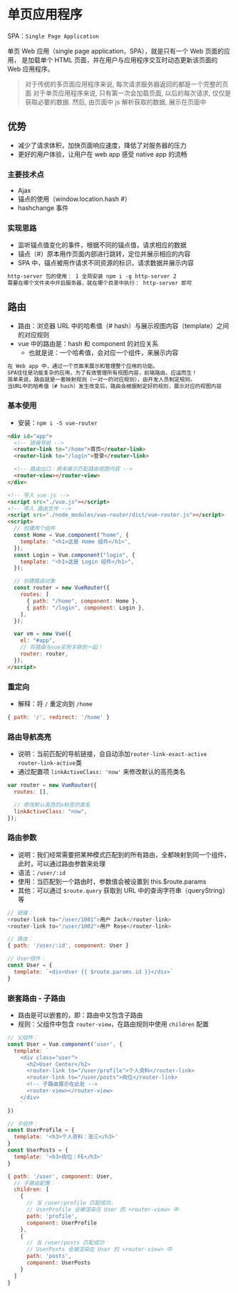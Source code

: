 # 单页应用程序

SPA：`Single Page Application`

单页 Web 应用（single page application，SPA），就是只有一个 Web 页面的应用，
是加载单个 HTML 页面，并在用户与应用程序交互时动态更新该页面的 Web 应用程序。

> 对于传统的多页面应用程序来说, 每次请求服务器返回的都是一个完整的页面
> 对于单页应用程序来说, 只有第一次会加载页面, 以后的每次请求, 仅仅是获取必要的数据.
> 然后, 由页面中 js 解析获取的数据, 展示在页面中

## 优势

- 减少了请求体积，加快页面响应速度，降低了对服务器的压力
- 更好的用户体验，让用户在 web app 感受 native app 的流畅

### 主要技术点

- Ajax
- 锚点的使用（window.location.hash #）
- hashchange 事件

### 实现思路

- 监听锚点值变化的事件，根据不同的锚点值，请求相应的数据
- 锚点（#）原本用作页面内部进行跳转，定位并展示相应的内容
- SPA 中，锚点被用作请求不同资源的标识，请求数据并展示内容

```html
http-server 包的使用： 1 全局安装 npm i -g http-server 2
需要在哪个文件夹中开启服务器，就在哪个目录中执行： http-server 即可
```

## 路由

- 路由：浏览器 URL 中的哈希值（# hash）与展示视图内容（template）之间的对应规则
- vue 中的路由是：hash 和 component 的对应关系
  - 也就是说：一个哈希值，会对应一个组件，来展示内容

```txt
在 Web app 中，通过一个页面来展示和管理整个应用的功能。
SPA往往是功能复杂的应用，为了有效管理所有视图内容，前端路由，应运而生！
简单来说，路由就是一套映射规则（一对一的对应规则），由开发人员制定规则。
当URL中的哈希值（# hash）发生改变后，路由会根据制定好的规则，展示对应的视图内容
```

### 基本使用

- 安装：`npm i -S vue-router`

```html
<div id="app">
  <!-- 链接导航 -->
  <router-link to="/home">首页</router-link>
  <router-link to="/login">登录</router-link>

  <!-- 路由出口：用来展示匹配路由视图内容 -->
  <router-view></router-view>
</div>

<!-- 导入 vue.js -->
<script src="./vue.js"></script>
<!-- 导入 路由文件 -->
<script src="./node_modules/vue-router/dist/vue-router.js"></script>
<script>
  // 创建两个组件
  const Home = Vue.component("home", {
    template: "<h1>这是 Home 组件</h1>",
  });
  const Login = Vue.component("login", {
    template: "<h1>这是 Login 组件</h1>",
  });

  // 创建路由对象
  const router = new VueRouter({
    routes: [
      { path: "/home", component: Home },
      { path: "/login", component: Login },
    ],
  });

  var vm = new Vue({
    el: "#app",
    // 将路由与vue实例关联到一起！
    router: router,
  });
</script>
```

### 重定向

- 解释：将 `/` 重定向到 `/home`

```js
{ path: '/', redirect: '/home' }
```

### 路由导航高亮

- 说明：当前匹配的导航链接，会自动添加`router-link-exact-active router-link-active`类
- 通过配置项 `linkActiveClass: 'now'` 来修改默认的高亮类名

```js
var router = new VueRouter({
  routes: [],

  // 修改默认高亮的a标签的类名
  linkActiveClass: "now",
});
```

### 路由参数

- 说明：我们经常需要把某种模式匹配到的所有路由，全都映射到同一个组件，此时，可以通过路由参数来处理
- 语法：`/user/:id`
- 使用：当匹配到一个路由时，参数值会被设置到 this.\$route.params
- 其他：可以通过 `$route.query` 获取到 URL 中的查询字符串（queryString） 等

```js
// 链接：
<router-link to="/user/1001">用户 Jack</router-link>
<router-link to="/user/1002">用户 Rose</router-link>

// 路由：
{ path: '/user/:id', component: User }

// User组件：
const User = {
  template: `<div>User {{ $route.params.id }}</div>`
}
```

### 嵌套路由 - 子路由

- 路由是可以嵌套的，即：路由中又包含子路由
- 规则：父组件中包含 `router-view`，在路由规则中使用 `children` 配置

```js
// 父组件：
const User = Vue.component('user', {
  template: `
    <div class="user">
      <h2>User Center</h2>
      <router-link to="/user/profile">个人资料</router-link>
      <router-link to="/user/posts">岗位</router-link>
      <!-- 子路由展示在此处 -->
      <router-view></router-view>
    </div>
    `
})

// 子组件：
const UserProfile = {
  template: '<h3>个人资料：张三</h3>'
}
const UserPosts = {
  template: '<h3>岗位：FE</h3>'
}

{ path: '/user', component: User,
  // 子路由配置：
  children: [
    {
      // 当 /user/profile 匹配成功，
      // UserProfile 会被渲染在 User 的 <router-view> 中
      path: 'profile',
      component: UserProfile
    },
    {
      // 当 /user/posts 匹配成功
      // UserPosts 会被渲染在 User 的 <router-view> 中
      path: 'posts',
      component: UserPosts
    }
  ]
}
```
